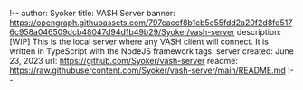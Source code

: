 !--
author: Syoker
title: VASH Server
banner: https://opengraph.githubassets.com/797caecf8b1cb5c55fdd2a20f2d8fd5176c958a046509dcb48047d94d1b49b29/Syoker/vash-server
description: [WIP] This is the local server where any VASH client will connect. It is written in TypeScript with the NodeJS framework
tags: server
created: June 23, 2023
url: https://github.com/Syoker/vash-server
readme: https://raw.githubusercontent.com/Syoker/vash-server/main/README.md
!--
